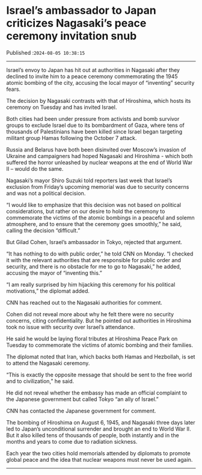 # Israel’s ambassador to Japan criticizes Nagasaki’s peace ceremony invitation snub

Published :`2024-08-05 10:38:15`

---

Israel’s envoy to Japan has hit out at authorities in Nagasaki after they declined to invite him to a peace ceremony commemorating the 1945 atomic bombing of the city, accusing the local mayor of “inventing” security fears.

The decision by Nagasaki contrasts with that of Hiroshima, which hosts its ceremony on Tuesday and has invited Israel.

Both cities had been under pressure from activists and bomb survivor groups to exclude Israel due to its bombardment of Gaza, where tens of thousands of Palestinians have been killed since Israel began targeting militant group Hamas following the October 7 attack.

Russia and Belarus have both been disinvited over Moscow’s invasion of Ukraine and campaigners had hoped Nagasaki and Hiroshima - which both suffered the horror unleashed by nuclear weapons at the end of World War II – would do the same.

Nagasaki’s mayor Shiro Suzuki told reporters last week that Israel’s exclusion from Friday’s upcoming memorial was due to security concerns and was not a political decision.

“I would like to emphasize that this decision was not based on political considerations, but rather on our desire to hold the ceremony to commemorate the victims of the atomic bombings in a peaceful and solemn atmosphere, and to ensure that the ceremony goes smoothly,” he said, calling the decision “difficult.”

But Gilad Cohen, Israel’s ambassador in Tokyo, rejected that argument.

“It has nothing to do with public order,” he told CNN on Monday. “I checked it with the relevant authorities that are responsible for public order and security, and there is no obstacle for me to go to Nagasaki,” he added, accusing the mayor of “inventing this.”

“I am really surprised by him hijacking this ceremony for his political motivations,” the diplomat added.

CNN has reached out to the Nagasaki authorities for comment.

Cohen did not reveal more about why he felt there were no security concerns, citing confidentiality. But he pointed out authorities in Hiroshima took no issue with security over Israel’s attendance.

He said he would be laying floral tributes at Hiroshima Peace Park on Tuesday to commemorate the victims of atomic bombing and their families.

The diplomat noted that Iran, which backs both Hamas and Hezbollah, is set to attend the Nagasaki ceremony.

“This is exactly the opposite message that should be sent to the free world and to civilization,” he said.

He did not reveal whether the embassy has made an official complaint to the Japanese government but called Tokyo “an ally of Israel.”

CNN has contacted the Japanese government for comment.

The bombing of Hiroshima on August 6, 1945, and Nagasaki three days later led to Japan’s unconditional surrender and brought an end to World War II. But it also killed tens of thousands of people, both instantly and in the months and years to come due to radiation sickness.

Each year the two cities hold memorials attended by diplomats to promote global peace and the idea that nuclear weapons must never be used again.

---

